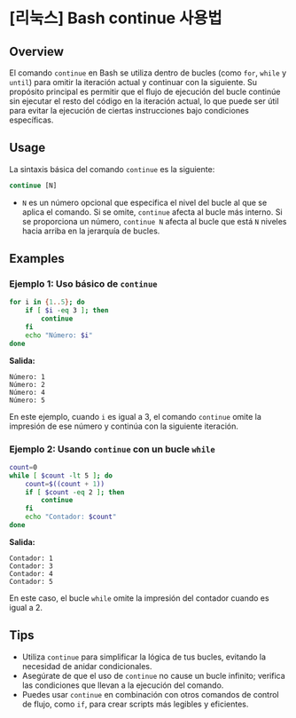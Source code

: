 # [리눅스] Bash continue 사용법

## Overview
El comando `continue` en Bash se utiliza dentro de bucles (como `for`, `while` y `until`) para omitir la iteración actual y continuar con la siguiente. Su propósito principal es permitir que el flujo de ejecución del bucle continúe sin ejecutar el resto del código en la iteración actual, lo que puede ser útil para evitar la ejecución de ciertas instrucciones bajo condiciones específicas.

## Usage
La sintaxis básica del comando `continue` es la siguiente:

```bash
continue [N]
```

- `N` es un número opcional que especifica el nivel del bucle al que se aplica el comando. Si se omite, `continue` afecta al bucle más interno. Si se proporciona un número, `continue N` afecta al bucle que está `N` niveles hacia arriba en la jerarquía de bucles.

## Examples
### Ejemplo 1: Uso básico de `continue`
```bash
for i in {1..5}; do
    if [ $i -eq 3 ]; then
        continue
    fi
    echo "Número: $i"
done
```
**Salida:**
```
Número: 1
Número: 2
Número: 4
Número: 5
```
En este ejemplo, cuando `i` es igual a 3, el comando `continue` omite la impresión de ese número y continúa con la siguiente iteración.

### Ejemplo 2: Usando `continue` con un bucle `while`
```bash
count=0
while [ $count -lt 5 ]; do
    count=$((count + 1))
    if [ $count -eq 2 ]; then
        continue
    fi
    echo "Contador: $count"
done
```
**Salida:**
```
Contador: 1
Contador: 3
Contador: 4
Contador: 5
```
En este caso, el bucle `while` omite la impresión del contador cuando es igual a 2.

## Tips
- Utiliza `continue` para simplificar la lógica de tus bucles, evitando la necesidad de anidar condicionales.
- Asegúrate de que el uso de `continue` no cause un bucle infinito; verifica las condiciones que llevan a la ejecución del comando.
- Puedes usar `continue` en combinación con otros comandos de control de flujo, como `if`, para crear scripts más legibles y eficientes.